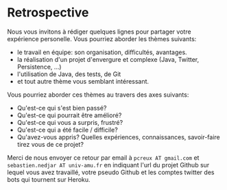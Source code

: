 # Retrospective

Nous vous invitons à rédiger quelques lignes pour partager votre
expérience personelle. Vous pourriez aborder les thèmes suivants:

* le travail en équipe: son organisation, difficultés, avantages.
* la réalisation d'un projet d'envergure et complexe (Java, Twitter,
Persistence, ...)
* l'utilisation de Java, des tests, de Git
* et tout autre thème vous semblant intéressant.

Vous pourriez aborder ces thèmes au travers des axes suivants:

* Qu'est-ce qui s'est bien passé?
* Qu'est-ce qui pourrait être amélioré?
* Qu'est-ce qui vous a surpris, frustré?
* Qu'est-ce qui a été facile / difficile?
* Qu'avez-vous appris? Quelles expériences, connaissances, savoir-faire
tirez vous de ce projet?

Merci de nous envoyer ce retour par email à `pcreux AT gmail.com` et
`sebastien.nedjar AT univ-amu.fr` en indiquant l'url du projet
Github sur lequel vous avez travaillé, votre pseudo Github et les
comptes twitter des bots qui tournent sur Heroku.
